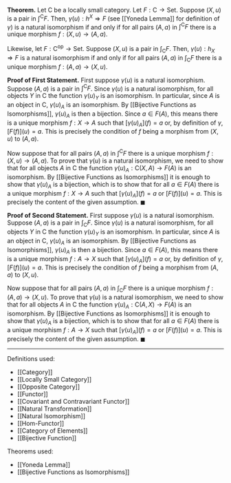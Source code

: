 **Theorem.** Let $\mathsf{C}$ be a locally small category. Let $F:\mathsf{C}\to \mathsf{Set}$. Suppose $(X,u)$ is a pair in $\int^\mathsf{C}F$. Then, $\gamma(u):h^X\Rightarrow F$ (see [[Yoneda Lemma]] for definition of $\gamma$) is a natural isomorphism if and only if for all pairs $(A,a)$ in $\int^\mathsf{C}F$ there is a unique morphism $f:(X,u)\to(A,a)$.

Likewise, let $F:\mathsf{C}^\text{op}\to \mathsf{Set}$. Suppose $(X,u)$ is a pair in $\int_\mathsf{C}F$. Then, $\gamma(u):h_{X}\Rightarrow F$ is a natural isomorphism if and only if for all pairs $(A,a)$ in $\int_\mathsf{C}F$ there is a unique morphism $f:(A,a)\to(X,u)$.

**Proof of First Statement.** First suppose $\gamma(u)$ is a natural isomorphism. Suppose $(A,a)$ is a pair in $\int^\mathsf{C}F$. Since $\gamma(u)$ is a natural isomorphism, for all objects $Y$ in $\mathsf{C}$ the function $\gamma(u)_{Y}$ is an isomorphism. In particular, since $A$ is an object in $\mathsf{C}$, $\gamma(u)_{A}$ is an isomorphism. By [[Bijective Functions as Isomorphisms]], $\gamma(u)_{A}$ is then a bijection. Since $a\in F(A)$, this means there is a unique morphism $f:X\to A$ such that $[\gamma(u)_{A}](f)=a$ or, by definition of $\gamma$, $[F(f)](u)=a$. This is precisely the condition of $f$ being a morphism from $(X,u)$ to $(A,a)$.

Now suppose that for all pairs $(A,a)$ in $\int^\mathsf{C}F$ there is a unique morphism $f:(X,u)\to(A,a)$. To prove that $\gamma(u)$ is a natural isomorphism, we need to show that for all objects $A$ in $\mathsf{C}$ the function $\gamma(u)_{A}:\mathsf{C}(X,A)\to F(A)$ is an isomorphism. By [[Bijective Functions as Isomorphisms]] it is enough to show that $\gamma(u)_{A}$ is a bijection, which is to show that for all $a\in F(A)$ there is a unique morphism $f:X\to A$ such that $[\gamma(u)_{A}](f)=a$ or $[F(f)](u)=a$. This is precisely the content of the given assumption. $\blacksquare$

**Proof of Second Statement.** First suppose $\gamma(u)$ is a natural isomorphism. Suppose $(A,a)$ is a pair in $\int_\mathsf{C}F$. Since $\gamma(u)$ is a natural isomorphism, for all objects $Y$ in $\mathsf{C}$ the function $\gamma(u)_{Y}$ is an isomorphism. In particular, since $A$ is an object in $\mathsf{C}$, $\gamma(u)_{A}$ is an isomorphism. By [[Bijective Functions as Isomorphisms]], $\gamma(u)_{A}$ is then a bijection. Since $a\in F(A)$, this means there is a unique morphism $f:A\to X$ such that $[\gamma(u)_{A}](f)=a$ or, by definition of $\gamma$, $[F(f)](u)=a$. This is precisely the condition of $f$ being a morphism from $(A,a)$ to $(X,u)$.

Now suppose that for all pairs $(A,a)$ in $\int_\mathsf{C}F$ there is a unique morphism $f:(A,a)\to(X,u)$. To prove that $\gamma(u)$ is a natural isomorphism, we need to show that for all objects $A$ in $\mathsf{C}$ the function $\gamma(u)_{A}:\mathsf{C}(A,X)\to F(A)$ is an isomorphism. By [[Bijective Functions as Isomorphisms]] it is enough to show that $\gamma(u)_{A}$ is a bijection, which is to show that for all $a\in F(A)$ there is a unique morphism $f:A\to X$ such that $[\gamma(u)_{A}](f)=a$ or $[F(f)](u)=a$. This is precisely the content of the given assumption. $\blacksquare$
***
Definitions used:
- [[Category]]
- [[Locally Small Category]]
- [[Opposite Category]]
- [[Functor]]
- [[Covariant and Contravariant Functor]]
- [[Natural Transformation]]
- [[Natural Isomorphism]]
- [[Hom-Functor]]
- [[Category of Elements]]
- [[Bijective Function]]

Theorems used:
- [[Yoneda Lemma]]
- [[Bijective Functions as Isomorphisms]]